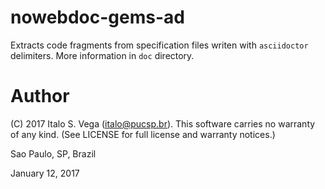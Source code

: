 # nowebdoc-gems-ad

Extracts code fragments from specification files writen with `asciidoctor` delimiters. More information in `doc` directory.

# Author

(C) 2017 Italo S. Vega (italo@pucsp.br). This software carries no warranty of
any kind.  (See LICENSE for full license and warranty notices.)

Sao Paulo, SP, Brazil

January 12, 2017
